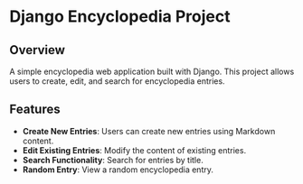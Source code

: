 # Django Encyclopedia Project

## Overview
A simple encyclopedia web application built with Django. This project allows users to create, edit, and search for encyclopedia entries.

## Features
- **Create New Entries**: Users can create new entries using Markdown content.
- **Edit Existing Entries**: Modify the content of existing entries.
- **Search Functionality**: Search for entries by title.
- **Random Entry**: View a random encyclopedia entry.

